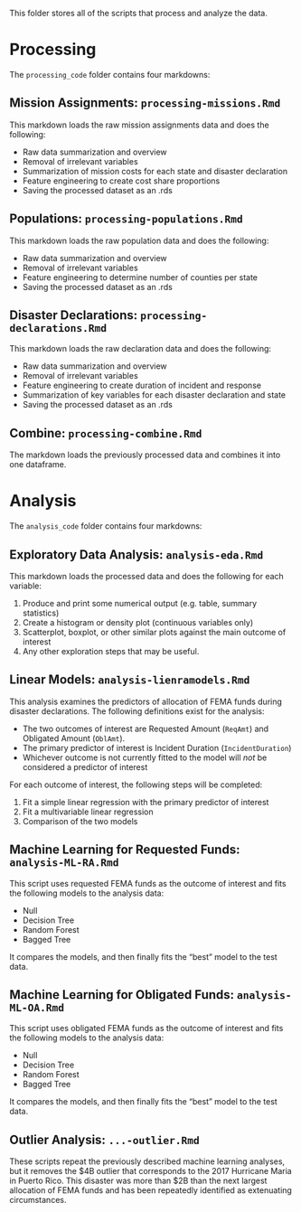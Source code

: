 This folder stores all of the scripts that process and analyze the data.

# Processing

The `processing_code` folder contains four markdowns:

## Mission Assignments: `processing-missions.Rmd`
This markdown loads the raw mission assignments data and does the following:

* Raw data summarization and overview
* Removal of irrelevant variables
* Summarization of mission costs for each state and disaster declaration
* Feature engineering to create cost share proportions
* Saving the processed dataset as an .rds

## Populations: `processing-populations.Rmd`
This markdown loads the raw population data and does the following:

* Raw data summarization and overview
* Removal of irrelevant variables
* Feature engineering to determine number of counties per state
* Saving the processed dataset as an .rds

## Disaster Declarations: `processing-declarations.Rmd`
This markdown loads the raw declaration data and does the following:

* Raw data summarization and overview
* Removal of irrelevant variables
* Feature engineering to create duration of incident and response
* Summarization of key variables for each disaster declaration and state
* Saving the processed dataset as an .rds

## Combine: `processing-combine.Rmd`
The markdown loads the previously processed data and combines it into one dataframe.


# Analysis

The `analysis_code` folder contains four markdowns:

## Exploratory Data Analysis: `analysis-eda.Rmd`
This markdown loads the processed data and does the following for each variable:

1. Produce and print some numerical output (e.g. table, summary statistics)
2. Create a histogram or density plot (continuous variables only)
3. Scatterplot, boxplot, or other similar plots against the main outcome of interest
4. Any other exploration steps that may be useful.

## Linear Models: `analysis-lienramodels.Rmd`
This analysis examines the predictors of allocation of FEMA funds during disaster declarations. The following definitions exist for the analysis:

* The two outcomes of interest are Requested Amount (`ReqAmt`) and Obligated Amount (`OblAmt`).
* The primary predictor of interest is Incident Duration (`IncidentDuration`)
* Whichever outcome is not currently fitted to the model will *not* be considered a predictor of interest

For each outcome of interest, the following steps will be completed:

1. Fit a simple linear regression with the primary predictor of interest
2. Fit a multivariable linear regression
3. Comparison of the two models

## Machine Learning for Requested Funds: `analysis-ML-RA.Rmd`
This script uses requested FEMA funds as the outcome of interest and fits the following models to the analysis data:

* Null
* Decision Tree
* Random Forest
* Bagged Tree

It compares the  models, and then finally fits the “best” model to the test data.

## Machine Learning for Obligated Funds: `analysis-ML-OA.Rmd`
This script uses obligated FEMA funds as the outcome of interest and fits the following models to the analysis data:

* Null
* Decision Tree
* Random Forest
* Bagged Tree

It compares the  models, and then finally fits the “best” model to the test data.

## Outlier Analysis: `...-outlier.Rmd`
These scripts repeat the previously described machine learning analyses, but it removes the $4B outlier that corresponds to the 2017 Hurricane Maria in Puerto Rico. This disaster was more than \$2B than the next largest allocation of FEMA funds and has been repeatedly identified as extenuating circumstances.